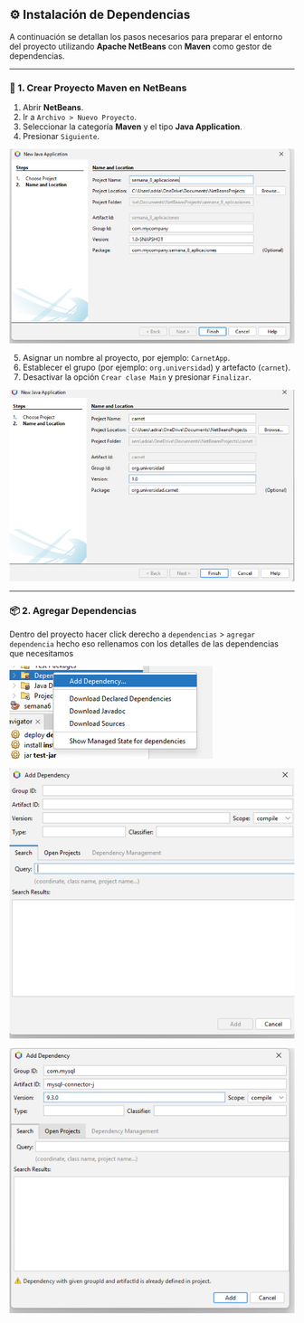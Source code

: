 ## ⚙️ Instalación de Dependencias

A continuación se detallan los pasos necesarios para preparar el entorno del proyecto utilizando **Apache NetBeans** con **Maven** como gestor de dependencias.

---

### 🧱 1. Crear Proyecto Maven en NetBeans

1. Abrir **NetBeans**.
2. Ir a `Archivo > Nuevo Proyecto`.
3. Seleccionar la categoría **Maven** y el tipo **Java Application**.
4. Presionar `Siguiente`.

![Paso1-CrearProyecto](./paso1-crear-proyecto.png)

5. Asignar un nombre al proyecto, por ejemplo: `CarnetApp`.
6. Establecer el grupo (por ejemplo: `org.universidad`) y artefacto (`carnet`).
7. Desactivar la opción `Crear clase Main` y presionar `Finalizar`.

![Paso2-ConfiguracionProyecto](./paso2-configuracion-proyecto.png)

---

### 📦 2. Agregar Dependencias

Dentro del proyecto hacer click derecho a `dependencias` > `agregar dependencia` hecho eso rellenamos con los detalles de las dependencias que necesitamos

![Paso3-Dependencias](./paso3-dependencias.png)

![Paso4-AgregarDependencias](./paso4-agregar-dependencias.png)

![Paso5-dependencias](./paso5-rellenar-dependencia.png)
